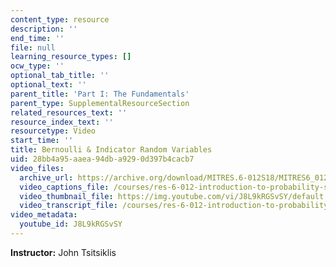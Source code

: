 ```yaml
---
content_type: resource
description: ''
end_time: ''
file: null
learning_resource_types: []
ocw_type: ''
optional_tab_title: ''
optional_text: ''
parent_title: 'Part I: The Fundamentals'
parent_type: SupplementalResourceSection
related_resources_text: ''
resource_index_text: ''
resourcetype: Video
start_time: ''
title: Bernoulli & Indicator Random Variables
uid: 28bb4a95-aaea-94db-a929-0d397b4cacb7
video_files:
  archive_url: https://archive.org/download/MITRES.6-012S18/MITRES6_012S18_L05-04_300k.mp4
  video_captions_file: /courses/res-6-012-introduction-to-probability-spring-2018/2b59425fa66658628dca61e37cb0e05a_J8L9kRGSvSY.vtt
  video_thumbnail_file: https://img.youtube.com/vi/J8L9kRGSvSY/default.jpg
  video_transcript_file: /courses/res-6-012-introduction-to-probability-spring-2018/29d52a54e44b1851fd56db8ff8ab7506_J8L9kRGSvSY.pdf
video_metadata:
  youtube_id: J8L9kRGSvSY
---
```


**Instructor:** John Tsitsiklis



